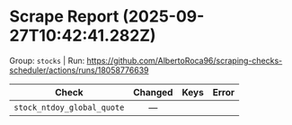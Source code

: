 # Scrape Report (2025-09-27T10:42:41.282Z)

Group: `stocks`  |  Run: https://github.com/AlbertoRoca96/scraping-checks-scheduler/actions/runs/18058776639

| Check | Changed | Keys | Error |
|---|:---:|:--|:--|
| `stock_ntdoy_global_quote` | — |  |  |
